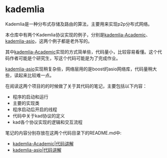 # kademlia

Kademlia是一种分布式存储及路由的算法，主要用来实现p2p分布式网络。

本仓库中有两个Kademlia协议实现的例子，分别是[kademlia-Academic](https://github.com/davidepi/kademlia)、[kademlia-asio](https://github.com/DavidKeller/kademlia)，这两个例子都是老外写的。

其中[kademlia-Academic](https://github.com/davidepi/kademlia)实现的方式简单些，代码量小，比较容易看懂。这个代码作者可能是个研究生，写这个代码可能是为了完成作业。

[kademlia-asio](https://github.com/DavidKeller/kademlia)实现稍复杂些，网络层用的是boost的asio网络库，代码量稍大些，读起来比较难一点。


在阅读这两个项目的的时候做了关于其代码的笔记，主要包括以下内容：

* 程序的启动和运行
* 主要的实现类
* 程序启动后开启的线程
* 代码中关于kad协议的定义
* kad各个协议实现的逻辑和交互流程


笔记的内容分别存放在这两个代码目录下的README.md中:

* [kademlia-Academic|代码讲解](kademlia-Academic/README.md)
* [kademlia-asio|代码讲解](kademlia-asio/README.md)